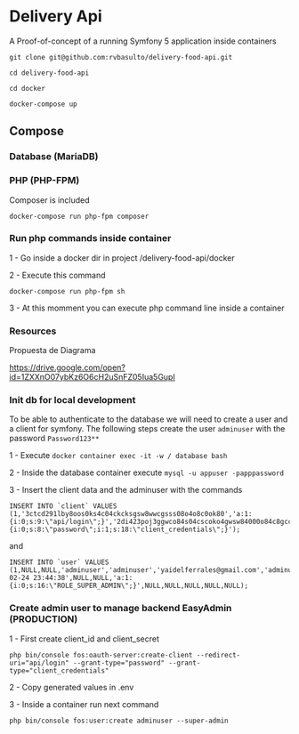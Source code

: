 # Delivery Api

A Proof-of-concept of a running Symfony 5 application inside containers

```
git clone git@github.com:rvbasulto/delivery-food-api.git

cd delivery-food-api

cd docker

docker-compose up
```

## Compose

### Database (MariaDB)



### PHP (PHP-FPM)

Composer is included

```
docker-compose run php-fpm composer 
```

### Run php commands inside container

 1 - Go inside a docker dir in project /delivery-food-api/docker
 
 2 - Execute this command
```
docker-compose run php-fpm sh 
``` 
 3 - At this momment you can execute php command line inside a container 
 
### Resources
 Propuesta de Diagrama
 
 https://drive.google.com/open?id=1ZXXnO07ybKz6O6cH2uSnFZ05Iua5GupI 

### Init db for local development

To be able to authenticate to the  database we will need to create a user and a client for symfony. The following steps create the user `adminuser` with the password `Password123**`

1 - Execute `docker container exec -it -w / database bash`

2 - Inside the database container execute `mysql -u appuser -papppassword`

3 - Insert the client data and the adminuser with the commands
```
INSERT INTO `client` VALUES (1,'3ctcd291lby8oos0ks4c04ckcksgsw8wwcgsss08o4o8c0ok80','a:1:{i:0;s:9:\"api/login\";}','2di423poj3ggwco84s04cscoko4gwsw84000o84c8gcccg8s08','a:2:{i:0;s:8:\"password\";i:1;s:18:\"client_credentials\";}');
```
and
```
INSERT INTO `user` VALUES (1,NULL,NULL,'adminuser','adminuser','yaidelferrales@gmail.com','adminuser@gmail.com',1,'86AC4fR8QGqRJLTXxglxddtMPJoEYBZtx1j5UbZ/pvo','$2y$13$nEEL5tR93R5Mdzz6DObudu7Jz5O0fd34zFYVps28NQDIV8ycj1V1m','2021-02-24 23:44:38',NULL,NULL,'a:1:{i:0;s:16:\"ROLE_SUPER_ADMIN\";}',NULL,NULL,NULL,NULL,NULL);
```

### Create admin user to manage backend EasyAdmin (PRODUCTION)
1 - First create client_id and client_secret
  ```
 php bin/console fos:oauth-server:create-client --redirect-uri="api/login" --grant-type="password" --grant-type="client_credentials" 
  ``` 
2 - Copy generated values in .env
  
3 -  Inside a container run next command
 ```
php bin/console fos:user:create adminuser --super-admin 
 ``` 
